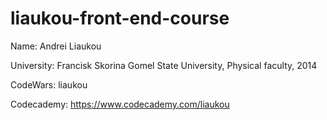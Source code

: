 # liaukou-front-end-course

Name: Andrei Liaukou

University: Francisk Skorina Gomel State University, Physical faculty, 2014

CodeWars: liaukou

Codecademy: https://www.codecademy.com/liaukou